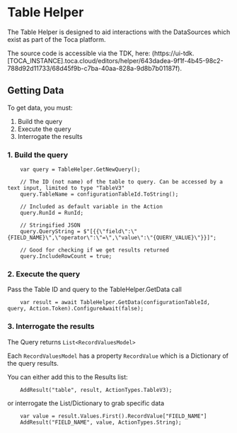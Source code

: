 
# Table Helper
 
The Table Helper is designed to aid interactions with the DataSources which exist as part of the Toca platform.

The source code is accessible via the TDK, here: (https://ui-tdk.[TOCA_INSTANCE].toca.cloud/editors/helper/643dadea-9f1f-4b45-98c2-788d92d11733/68d45f9b-c7ba-40aa-828a-9d8b7b01187f).

## Getting Data

To get data, you must:

1. Build the query
2. Execute the query
3. Interrogate the results

### 1. Build the query

```
    var query = TableHelper.GetNewQuery(); 

    // The ID (not name) of the table to query. Can be accessed by a text input, limited to type "TableV3"
    query.TableName = configurationTableId.ToString();
    
    // Included as default variable in the Action
    query.RunId = RunId;

    // Stringified JSON
    query.QueryString = $"[{{\"field\":\"{FIELD_NAME}\",\"operator\":\"=\",\"value\":\"{QUERY_VALUE}\"}}]";

    // Good for checking if we get results returned
    query.IncludeRowCount = true;
```

### 2. Execute the query

Pass the Table ID and query to the TableHelper.GetData call
```
    var result = await TableHelper.GetData(configurationTableId, query, Action.Token).ConfigureAwait(false);
```

### 3. Interrogate the results

The Query returns `List<RecordValuesModel>`

Each `RecordValuesModel` has a property `RecordValue` which is a Dictionary of the query results.

You can either add this to the Results list:
```
    AddResult("table", result, ActionTypes.TableV3);
```

or interrogate the List/Dictionary to grab specific data
```
    var value = result.Values.First().RecordValue["FIELD_NAME"]
    AddResult("FIELD_NAME", value, ActionTypes.String);

```            